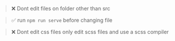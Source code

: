 > ❌ Dont edit files on folder other than src

> ✅ run `npm run serve` before changing file

> ❌ Dont edit css files only edit scss files and use a scss compiler